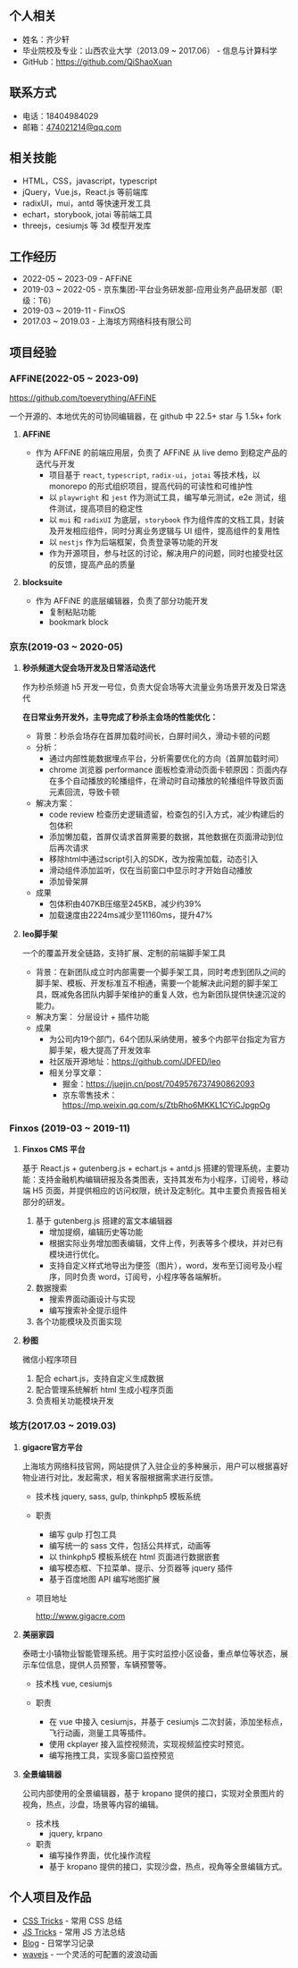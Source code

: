 ## 个人相关

- 姓名：齐少轩
- 毕业院校及专业：山西农业大学（2013.09 ~ 2017.06） - 信息与计算科学
- GitHub：https://github.com/QiShaoXuan

## 联系方式

- 电话：18404984029
- 邮箱：474021214@qq.com

## 相关技能

- HTML，CSS，javascript，typescript
- jQuery，Vue.js，React.js 等前端库
- radixUI，mui，antd 等快速开发工具
- echart，storybook, jotai 等前端工具
- threejs，cesiumjs 等 3d 模型开发库

## 工作经历

- 2022-05 ~ 2023-09 - AFFiNE
- 2019-03 ~ 2022-05 - 京东集团-平台业务研发部-应用业务产品研发部（职级：T6）
- 2019-03 ~ 2019-11 - FinxOS
- 2017.03 ~ 2019.03 - 上海垓方网络科技有限公司

## 项目经验

### AFFiNE(2022-05 ~ 2023-09)

https://github.com/toeverything/AFFiNE

一个开源的、本地优先的可协同编辑器，在 github 中 22.5+ star 与 1.5k+ fork

1. **AFFiNE** 
    
   - 作为 AFFiNE 的前端应用层，负责了 AFFiNE 从 live demo 到稳定产品的迭代与开发
     - 项目基于 `react`, `typescript`, `radix-ui`，`jotai` 等技术栈，以 monorepo 的形式组织项目，提高代码的可读性和可维护性
     - 以 `playwright` 和 `jest` 作为测试工具，编写单元测试，e2e 测试，组件测试，提高项目的稳定性
     - 以 `mui` 和 `radixUI` 为底层，`storybook` 作为组件库的文档工具，封装及开发相应组件，同时分离业务逻辑与 UI 组件，提高组件的复用性
     - 以 `nestjs` 作为后端框架，负责登录等功能的开发
     - 作为开源项目，参与社区的讨论，解决用户的问题，同时也接受社区的反馈，提高产品的质量

2. **blocksuite**
   
    - 作为 AFFiNE 的底层编辑器，负责了部分功能开发
      - 复制粘贴功能
      - bookmark block

### 京东(2019-03 ~ 2020-05)

1. **秒杀频道大促会场开发及日常活动迭代**

   作为秒杀频道 h5 开发一号位，负责大促会场等大流量业务场景开发及日常迭代

   **在日常业务开发外，主导完成了秒杀主会场的性能优化：**

   - 背景：秒杀会场存在首屏加载时间长，白屏时间久，滑动卡顿的问题
   - 分析：
     - 通过内部性能数据埋点平台，分析需要优化的方向（首屏加载时间）
     - chrome 浏览器 performance 面板检查滑动页面卡顿原因：页面内存在多个自动播放的轮播组件，在滑动时自动播放的轮播组件导致页面元素回流，导致卡顿
   - 解决方案：
     - code review 检查历史逻辑遗留，检查包的引入方式，减少构建后的包体积
     - 添加懒加载，首屏仅请求首屏需要的数据，其他数据在页面滑动到位后再次请求
     - 移除html中通过script引入的SDK，改为按需加载，动态引入
     - 滑动组件添加监听，仅在当前窗口中显示时才开始自动播放
     - 添加骨架屏
   - 成果
     - 包体积由407KB压缩至245KB，减少约39%
     - 加载速度由2224ms减少至11160ms，提升47%
2. **leo脚手架**

   一个的覆盖开发全链路，支持扩展、定制的前端脚手架工具

   - 背景：在新团队成立时内部需要一个脚手架工具，同时考虑到团队之间的脚手架、模板、开发标准互不相通，需要一个能解决此问题的脚手架工具，既减免各团队内脚手架维护的重复人效，也为新团队提供快速沉淀的能力。
   - 解决方案：
     分层设计 + 插件功能
   - 成果
     - 为公司内19个部门，64个团队采纳使用，被多个内部平台指定为官方脚手架，极大提高了开发效率
     - 社区版开源地址：https://github.com/JDFED/leo
     - 相关分享文章：
       - 掘金：https://juejin.cn/post/7049576737490862093
       - 京东零售技术：https://mp.weixin.qq.com/s/ZtbRho6MKKL1CYiCJpgpOg

### Finxos (2019-03 ~ 2019-11)

1. **Finxos CMS 平台**

   基于 React.js + gutenberg.js + echart.js + antd.js 搭建的管理系统，主要功能：支持金融机构编辑研报及各类图表，支持其发布为小程序，订阅号，移动端 H5 页面，并提供相应的访问权限，统计及定制化。其中主要负责报告相关部分的研发。

   1. 基于 gutenberg.js 搭建的富文本编辑器
      - 增加提纲，编辑历史等功能
      - 根据实际业务增加图表编辑，文件上传，列表等多个模块，并对已有模块进行优化。
      - 支持自定义样式地导出为便签（图片），word，发布至订阅号及小程序，同时负责 word，订阅号，小程序等各端解析。
   2. 数据搜索
      - 搜索界面动画设计与实现
      - 编写搜索补全提示组件
   3. 各个功能模块及页面实现
2. **秒图**

   微信小程序项目

   1. 配合 echart.js，支持自定义生成数据
   2. 配合管理系统解析 html 生成小程序页面
   3. 负责相关功能模块开发

### 垓方(2017.03 ~ 2019.03)

1. **gigacre官方平台**

   上海垓方网络科技官网，网站提供了入驻企业的多种展示，用户可以根据喜好物业进行对比，发起需求，相关客服根据需求进行反馈。

   - 技术栈
     jquery, sass, gulp, thinkphp5 模板系统
   - 职责
     - 编写 gulp 打包工具
     - 编写统一的 sass 文件，包括公共样式，动画等
     - 以 thinkphp5 模板系统在 html 页面进行数据嵌套
     - 编写模态框、下拉菜单、提示、分页器等 jquery 插件
     - 基于百度地图 API 编写地图扩展
   - 项目地址

     http://www.gigacre.com
2. **美丽家园**

   泰晤士小镇物业智能管理系统。用于实时监控小区设备，重点单位等状态，展示车位信息，提供人员预警，车辆预警等。

   - 技术栈
     vue, cesiumjs
   
   - 职责
     - 在 vue 中接入 cesiumjs，并基于 cesiumjs 二次封装，添加坐标点，飞行动画，测量工具等插件。
     - 使用 ckplayer 接入监控视频流，实现视频监控实时预览。
     - 编写拖拽工具，实现多窗口监控预览
3. **全景编辑器**

    公司内部使用的全景编辑器，基于 kropano 提供的接口，实现对全景图片的视角，热点，沙盘，场景等内容的编辑。

   - 技术栈
     - jquery, krpano
   - 职责
     - 编写操作界面，优化操作流程
     - 基于 kropano 提供的接口，实现沙盘，热点，视角等全景编辑方式。

## 个人项目及作品

- [CSS Tricks](https://qishaoxuan.github.io/css_tricks/) - 常用 CSS 总结
- [JS Tricks](https://qishaoxuan.github.io/js_tricks/) - 常用 JS 方法总结
- [Blog](https://qishaoxuan.github.io/blog/) - 日常学习记录
- [wavejs](https://github.com/QiShaoXuan/wavejs) - 一个灵活的可配置的波浪动画
